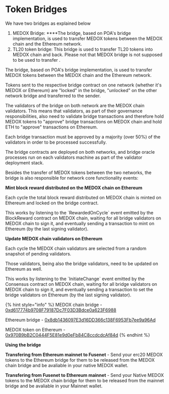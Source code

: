# Token Bridges

We have two bridges as explained below

1. MEDOX Bridge:  ****The bridge, based on POA's bridge implementation, is used to transfer MEDOX tokens between the MEDOX chain and the Ethereum network.
2. TL20 token bridge: This bridge is used to transfer TL20 tokens into MEDOX chain and back. Please not that MEDOX bridge is not supposed to be used to transfer  . 

The bridge, based on POA's bridge implementation, is used to transfer MEDOX tokens between the MEDOX chain and the Ethereum network.

Tokens sent to the respective bridge contract on one network \(whether it's MEDOX or Ethereum\) are "locked" in the bridge, "unlocked" on the other network bridge and transferred to the sender.

The validators of the bridge on both network are the MEDOX chain validators. This means that validators, as part of their governance responsibilities, also need to validate bridge transactions and therefore hold MEDOX tokens to "approve" bridge transactions on MEDOX chain and hold ETH to "approve" transactions on Ethereum.

Each bridge transaction must be approved by a majority \(over 50%\) of the validators in order to be processed successfully.

The bridge contracts are deployed on both networks, and bridge oracle processes run on each validators machine as part of the validator deployment stack.

Besides the transfer of MEDOX tokens between the two networks, the bridge is also responsible for network core functionality events:

**Mint block reward distributed on the MEDOX chain on Ethereum**

Each cycle the total block reward distributed on MEDOX chain is minted on Ethereum and locked on the bridge contract.

This works by listening to the \`RewardedOnCycle\` event emitted by the BlockReward contract on MEDOX chain, waiting for all bridge validators on MEDOX chain to sign it, and eventually sending a transaction to mint on Ethereum \(by the last signing validator\).

**Update MEDOX chain validators on Ethereum**

Each cycle the MEDOX chain validators are selected from a random snapshot of pending validators.

Those validators, being also the bridge validators, need to be updated on Ethereum as well.

This works by listening to the \`InitiateChange\` event emitted by the Consensus contract on MEDOX chain, waiting for all bridge validators on MEDOX chain to sign it, and eventually sending a transaction to set the bridge validators on Ethereum \(by the last signing validator\).

{% hint style="info" %}
MEDOX chain bridge - [0xd617774b9708F79187Dc7F03D3Bdce0a623F6988](https://mdcscan.com/address/0xd617774b9708f79187dc7f03d3bdce0a623f6988)

Ethereum bridge - [0x8db1436097E3d16DD366c138F6953Fb7ee9a96Ad](https://etherscan.io/address/0x8db1436097E3d16DD366c138F6953Fb7ee9a96Ad)

MEDOX token on Ethereum - [0x970B9bB2C0444F5E81e9d0eFb84C8ccdcdcAf84d](https://etherscan.io/token/0x970B9bB2C0444F5E81e9d0eFb84C8ccdcdcAf84d)
{% endhint %}

**Using the bridge**

**Transfering from Ethereum mainnet to Fusenet** - Send your erc20 MEDOX tokens to the Ethereum bridge for them to be released from the MEDOX chain bridge and be avaliable in your native MEDOX wallet.

**Transfering from Fusenet to Ethereum mainnet** - Send your Native MEDOX tokens to the MEDOX chain bridge for them to be released from the mainnet bridge and be avaliable in your Mainnet wallet. 

